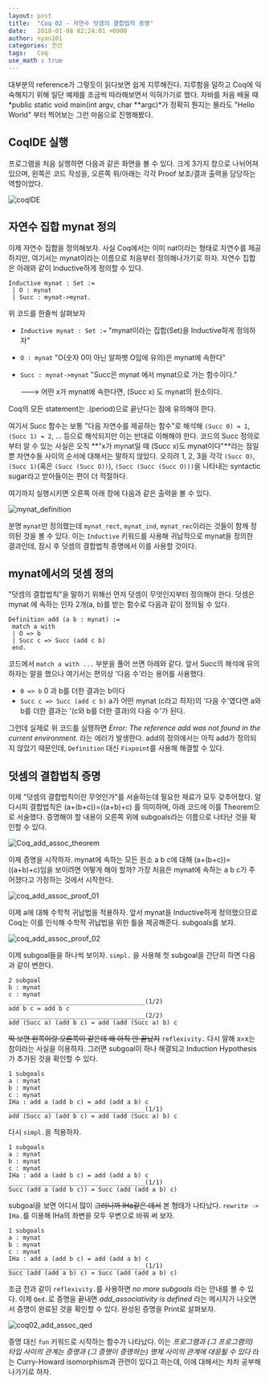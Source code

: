 ```yaml
---
layout: post
title:	"Coq 02 - 자연수 덧셈의 결합법칙 증명"
date:	2018-01-08 02:24:01 +0900
author: nyan101
categories: 전산
tags:	Coq
use_math : true
---
```



대부분의 reference가 그렇듯이 읽다보면 쉽게 지루해진다. 지루함을 덜하고 Coq에 익숙해지기 위해 일단 예제를 조금씩 따라해보면서 익혀가기로 했다. 자바를 처음 배울 때 *public static void main(int argv, char **argc)*가 정확히 뭔지는 몰라도 "Hello World" 부터 찍어보는 그런 마음으로 진행해봤다.



## CoqIDE 실행

프로그램을 처음 실행하면 다음과 같은 화면을 볼 수 있다. 크게 3가지 창으로 나뉘어져 있으며, 왼쪽은 코드 작성을, 오른쪽 위/아래는 각각 Proof 보조/결과 출력을 담당하는 역할이었다.

![coqIDE](/assets/images/2018/01/coq02_coqIDE.png)



## 자연수 집합 mynat 정의

이제 자연수 집합을 정의해보자. 사실 Coq에서는 이미 nat이라는 형태로 자연수를 제공하지만, 여기서는 mynat이라는 이름으로 처음부터 정의해나가기로 하자. 자연수 집합은 아래와 같이 Inductive하게 정의할 수 있다.

```Coq
Inductive mynat : Set :=
 | O : mynat
 | Succ : mynat->mynat.
```

위 코드를 한줄씩 살펴보자

* `Inductive mynat : Set :=` "mynat이라는 집합(Set)을 Inductive하게 정의하자"

* `O : mynat` "O(숫자 0이 아닌 알파벳 O임에 유의)은 mynat에 속한다"

* `Succ : mynat->mynat` "Succ은 mynat 에서 mynat으로 가는 함수이다."

  🡒 어떤 x가 mynat에 속한다면, (Succ x) 도 mynat의 원소이다.

Coq의 모든 statement는 .(period)으로 끝난다는 점에 유의해야 한다.

여기서 Succ 함수는 보통 "다음 자연수를 제공하는 함수"로 해석해 `(Succ 0) = 1`, `(Succ 1) = 2`, ... 등으로 해석되지만 이는 반대로 이해해야 한다. 코드의 Succ 정의로부터 알 수 있는 사실은 오직 **"x가 mynat일 때 (Succ x)도 mynat이다"**라는 점일 뿐 자연수들 사이의 순서에 대해서는 말하지 않았다. 오히려 1, 2, 3을 각각 `(Succ O)`, `(Succ 1)`(혹은 `(Succ (Succ O))`), `(Succ (Succ (Succ O)))`을 나타내는 syntactic sugar라고 받아들이는 편이 더 적절하다.

여기까지 실행시키면 오른쪽 아래 창에 다음과 같은 출력을 볼 수 있다.

![mynat_definition](/assets/images/2018/01/coq02_mynat_definition.png)

분명 `mynat`만 정의했는데 `mynat_rect`, `mynat_ind`, `mynat_rec`이라는 것들이 함께 정의된 것을 볼 수 있다. 이는 `Inductive` 키워드를 사용해 귀납적으로 mynat을 정의한 결과인데, 잠시 후 덧셈의 결합법칙 증명에서 이를 사용할 것이다.

## mynat에서의 덧셈 정의

"덧셈의 결합법칙"을 말하기 위해선 먼저 덧셈이 무엇인지부터 정의해야 한다. 덧셈은 mynat 에 속하는 인자 2개(a, b)를 받는 함수로 다음과 같이 정의될 수 있다.

```Coq
Definition add (a b : mynat) :=
 match a with
 | O => b
 | Succ c => Succ (add c b)
 end.
```

코드에서 `match a with ...` 부분을 풀어 쓰면 아래와 같다. 앞서 Succ의 해석에 유의하자는 말을 했으나 여기서는 편의상 '다음 수'라는 용어를 사용했다.

* `0 => b` 0 과 b를 더한 결과는 b이다
* `Succ c => Succ (add c b)` a가 어떤 mynat (c라고 하자)의 '다음 수'였다면 a와 b를 더한 결과는 '(c와 b를 더한 결과)의 다음 수'가 된다.

그런데 실제로 위 코드를 실행하면 *Error: The reference add was not found in the current environment.* 라는 에러가 발생한다. add의 정의에서는 아직 add가 정의되지 않았기 때문인데, `Definition` 대신 `Fixpoint`를 사용해 해결할 수 있다.



## 덧셈의 결합법칙 증명

이제 "덧셈의 결합법칙이란 무엇인가"를 서술하는데 필요한 재료가 모두 갖추어졌다. 알다시피 결합법칙은 (a+(b+c))=((a+b)+c) 를 의미하며, 아래 코드에 이를 Theorem으로 서술했다. 증명해야 할 내용이 오른쪽 위에 subgoals라는 이름으로 나타난 것을 확인할 수 있다.

![Coq_add_assoc_theorem](/assets/images/2018/01/coq02_add_assoc_theorem.png)

이제 증명을 시작하자. mynat에 속하는 모든 원소 a b c에 대해 (a+(b+c))=((a+b)+c)임을 보이려면 어떻게 해야 할까? 가장 처음은 mynat에 속하는 a b c가 주어졌다고 가정하는 것에서 시작한다.

![coq_add_assoc_proof_01](/assets/images/2018/01/coq02_add_assoc_proof_01.png)

이제 a에 대해 수학적 귀납법을 적용하자. 앞서 mynat을 Inductive하게 정의했으므로 Coq는 이를 인식해 수학적 귀납법을 위한 틀을 제공해준다. subgoals를 보자.

![coq_add_assoc_proof_02](/assets/images/2018/01/coq02_add_assoc_proof_02.png)

이제 subgoal들을 하나씩 보이자. `simpl.` 을 사용해 첫 subgoal을 간단히 하면 다음과 같이 변한다.

```Coq
2 subgoal
b : mynat
c : mynat
______________________________________(1/2)
add b c = add b c
______________________________________(2/2)
add (Succ a) (add b c) = add (add (Succ a) b) c
```

~~딱 보면 왼쪽이랑 오른쪽이 같은데 왜 아직 안 끝났지~~ `reflexivity.` 다시 말해 x=x는 참이라는 사실을 이용하자. 그러면 subgoal이 하나 해결되고 Induction Hypothesis가 추가된 것을 확인할 수 있다.

```Coq
1 subgoals
a : mynat
b : mynat
c : mynat
IHa : add a (add b c) = add (add a b) c
______________________________________(1/1)
add (Succ a) (add b c) = add (add (Succ a) b) c
```

다시 `simpl.`을 적용하자.

```Coq
1 subgoals
a : mynat
b : mynat
c : mynat
IHa : add a (add b c) = add (add a b) c
______________________________________(1/1)
Succ (add a (add b c)) = Succ (add (add a b) c)
```

subgoal을 보면 어디서 많이 ~~그러니까 IHa같은 데서~~ 본 형태가 나타났다. `rewrite -> IHa.`를 이용해 IHa의 좌변을 모두 우변으로 바꿔 써 보자.

```Coq
1 subgoals
a : mynat
b : mynat
c : mynat
IHa : add a (add b c) = add (add a b) c
______________________________________(1/1)
Succ (add (add a b) c) = Succ (add (add a b) c)
```

조금 전과 같이 `reflexivity.`를 사용하면 *no more subgoals* 라는 안내를 볼 수 있다. 이제 `Qed.`로 증명을 끝내면 *add_associativity is defined* 라는 메시지가 나오면서 증명이 완료된 것을 확인할 수 있다. 완성된 증명을 Print로 살펴보자.

![coq02_add_assoc_qed](/assets/images/2018/01/coq02_add_assoc_qed.png)

증명 대신 `fun` 키워드로 시작하는 함수가 나타났다. 이는 *프로그램과 (그 프로그램의) 타입 사이의 관계는 증명과 (그 증명이 증명하는) 명제 사이의 관계에 대응될 수 있다* 라는 Curry-Howard isomorphism과 관련이 있다고 하는데, 이에 대해서는 차차 공부해나가기로 하자.

